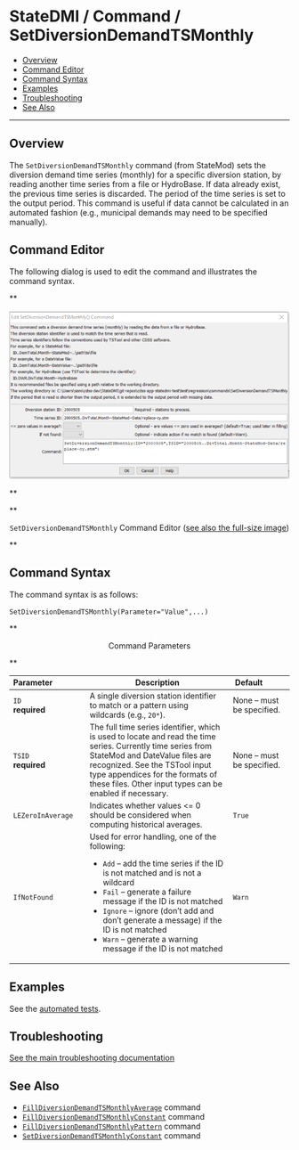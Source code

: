 # StateDMI / Command / SetDiversionDemandTSMonthly #

* [Overview](#overview)
* [Command Editor](#command-editor)
* [Command Syntax](#command-syntax)
* [Examples](#examples)
* [Troubleshooting](#troubleshooting)
* [See Also](#see-also)

-------------------------

## Overview ##

The `SetDiversionDemandTSMonthly` command (from StateMod)
sets the diversion demand time series (monthly) for a specific diversion station,
by reading another time series from a file or HydroBase.  If data already exist, the previous time series is discarded.
The period of the time series is set to the output period.
This command is useful if data cannot be calculated in an automated fashion (e.g., municipal demands may need to be specified manually).

## Command Editor ##

The following dialog is used to edit the command and illustrates the command syntax.

**<p style="text-align: center;">
![SetDiversionDemandTSMonthly command editor](SetDiversionDemandTSMonthly.png)
</p>**

**<p style="text-align: center;">
`SetDiversionDemandTSMonthly` Command Editor (<a href="../SetDiversionDemandTSMonthly.png">see also the full-size image</a>)
</p>**

## Command Syntax ##

The command syntax is as follows:

```text
SetDiversionDemandTSMonthly(Parameter="Value",...)
```
**<p style="text-align: center;">
Command Parameters
</p>**

| **Parameter**&nbsp;&nbsp;&nbsp;&nbsp;&nbsp;&nbsp;&nbsp;&nbsp;&nbsp;&nbsp;&nbsp;&nbsp;&nbsp;&nbsp; | **Description** | **Default**&nbsp;&nbsp;&nbsp;&nbsp;&nbsp;&nbsp;&nbsp;&nbsp;&nbsp;&nbsp; |
| --------------|-----------------|----------------- |
| `ID`<br>**required** | A single diversion station identifier to match or a pattern using wildcards (e.g., `20*`). | None – must be specified. |
| `TSID`<br>**required** | The full time series identifier, which is used to locate and read the time series.  Currently time series from StateMod and DateValue files are recognized.  See the TSTool input type appendices for the formats of these files.  Other input types can be enabled if necessary. | None – must be specified. |
| `LEZeroInAverage` | Indicates whether values <= 0 should be considered when computing historical averages. | `True` |
| `IfNotFound` | Used for error handling, one of the following:<ul><li>`Add` – add the time series if the ID is not matched and is not a wildcard</li><li>`Fail` – generate a failure message if the ID is not matched</li><li>`Ignore` – ignore (don’t add and don’t generate a message) if the ID is not matched</li><li>`Warn` – generate a warning message if the ID is not matched</li></ul> | `Warn` |

## Examples ##

See the [automated tests](https://github.com/OpenCDSS/cdss-app-statedmi-test/tree/master/test/regression/commands/SetDiversionDemandTSMonthly).

## Troubleshooting ##

[See the main troubleshooting documentation](../../troubleshooting/troubleshooting.md)

## See Also ##

* [`FillDiversionDemandTSMonthlyAverage`](../FillDiversionDemandTSMonthlyAverage/FillDiversionDemandTSMonthlyAverage.md) command
* [`FillDiversionDemandTSMonthlyConstant`](../FillDiversionDemandTSMonthlyConstant/FillDiversionDemandTSMonthlyConstant.md) command
* [`FillDiversionDemandTSMonthlyPattern`](../FillDiversionDemandTSMonthlyPattern/FillDiversionDemandTSMonthlyPattern.md) command
* [`SetDiversionDemandTSMonthlyConstant`](../SetDiversionDemandTSMonthlyConstant/SetDiversionDemandTSMonthlyConstant.md) command
